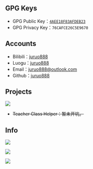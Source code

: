 ## GPG Keys
- GPG Public Key：[`4AEE18F83AFDEB23`](https://github.com/juruo888.gpg)
- GPG Privacy Key：`76CAFCE26C5E9670`

## Accounts
- Bilibili：[juruo888](https://space.bilibili.com/1530426037)
- Luogu：[juruo888](https://www.luogu.com.cn/user/736088)
- Email：[juruo888@outlook.com](mailto:juruo888@outlook.com)
- Github：[juruo888](https://github.com/juruo888)

## Projects
[![](https://github-readme-stats.vercel.app/api/pin/?username=class-tools&repo=ScratchOff&show_owner=1)](https://github.com/class-tools/ScratchOff)
- ~~Teacher Class Helper：暂未开坑。~~

## Info

![](https://github-readme-stats.vercel.app/api?username=juruo888&show_icons=true)

![](https://github-readme-stats.vercel.app/api/top-langs/?username=juruo888)

![](https://juruo888.vercel.app/github-metrics.svg)